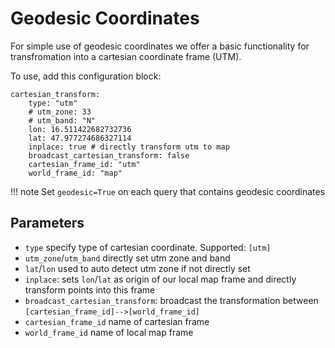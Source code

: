 # Geodesic Coordinates

For simple use of geodesic coordinates we offer a basic functionality for transfromation into a cartesian coordinate frame (UTM).


To use, add this configuration block:

```
cartesian_transform:  
    type: "utm"
    # utm_zone: 33
    # utm_band: "N"
    lon: 16.511422682732736
    lat: 47.977274686327114
    inplace: true # directly transform utm to map
    broadcast_cartesian_transform: false
    cartesian_frame_id: "utm"
    world_frame_id: "map"
```


!!! note 
    Set `geodesic=True` on each query that contains geodesic coordinates

## Parameters

* `type` specify type of cartesian coordinate. Supported: `[utm]`
* `utm_zone`/`utm_band` directly set utm zone and band
* `lat`/`lon` used to auto detect utm zone if not directly set 
* `inplace`: sets `lon`/`lat` as origin of our local map frame and directly transform points into this frame
* `broadcast_cartesian_transform`: broadcast the transformation between `[cartesian_frame_id]-->[world_frame_id]`
* `cartesian_frame_id` name of cartesian frame
* `world_frame_id` name of local map frame
  
